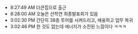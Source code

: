 
- 8:27:49 AM 더큰집으로 출근
- 8:28:00 AM 오늘은 산학연 최종발표회가 있음
- 3:02:30 PM 간단히 38층 투어를 시켜드리고, 배웅하고 업무 복귀
- 3:02:46 PM 한 것도 없는데 에너지가 소진된 느낌이다 ㅋㅋㅋ 